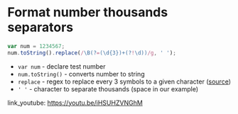 # Format number thousands separators

```javascript
var num = 1234567;
num.toString().replace(/\B(?=(\d{3})+(?!\d))/g, ' ');
```

- `var num` - declare test number
- `num.toString()` - converts number to string
- `replace` - regex to replace every 3 symbols to a given character ([source](https://stackoverflow.com/questions/2901102/how-to-print-a-number-with-commas-as-thousands-separators-in-javascript))
- `' '` - character to separate thousands (space in our example)


link_youtube: https://youtu.be/iHSUHZVNGhM

